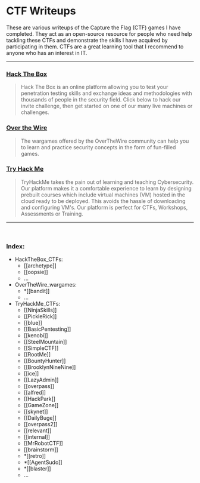 # CTF Writeups

These are various writeups of the Capture the Flag (CTF) games I have completed. They act as an open-source resource for people who need help tackling these CTFs and demonstrate the skills I have acquired by participating in them. CTFs are a great learning tool that I recommend to anyone who has an interest in IT.

--- 

### [Hack The Box](https://www.hackthebox.eu/home)
> Hack The Box is an online platform allowing you to test your penetration testing skills and exchange ideas and methodologies with thousands of people in the security field. Click below to hack our invite challenge, then get started on one of our many live machines or challenges.

### [Over the Wire](https://overthewire.org/wargames/)
> The wargames offered by the OverTheWire community can help you to learn and practice security concepts in the form of fun-filled games.

### [Try Hack Me](https://tryhackme.com/dashboard)

> TryHackMe takes the pain out of learning and teaching Cybersecurity. Our platform makes it a comfortable experience to learn by designing prebuilt courses which include virtual machines (VM) hosted in the cloud ready to be deployed. This avoids the hassle of downloading and configuring VM's. Our platform is perfect for CTFs, Workshops, Assessments or Training.

---

<br>

### Index:

- HackTheBox_CTFs:
  - [[archetype]]
  - [[oopsie]]
  - ...
- OverTheWire_wargames:
  - *[[bandit]]
  - ...
- TryHackMe_CTFs:
	- [[NinjaSkills]]
	- [[PickleRick]]
	- [[blue]]
	- [[BasicPentesting]]
	- [[kenobi]]
	- [[SteelMountain]]
	- [[SimpleCTF]]
	- [[RootMe]]
	- [[BountyHunter]]
	- [[BrooklynNineNine]]
	- [[ice]]
	- [[LazyAdmin]]
	- [[overpass]]
	- [[alfred]]
	- [[HackPark]]
	- [[GameZone]]
	- [[skynet]]
	- [[DailyBuge]]
	- [[overpass2]]
	- [[relevant]]
	- [[internal]]
	- [[MrRobotCTF]]
	- [[brainstorm]]
	- *[[retro]]
	- *[[AgentSudo]]
	- *[[blaster]]
	- ...